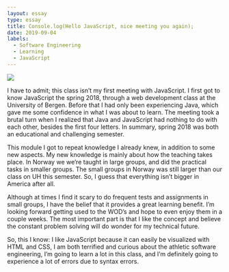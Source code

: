 ```yaml
---
layout: essay
type: essay
title: Console.log(Hello JavaScript, nice meeting you again);
date: 2019-09-04
labels:
  - Software Engineering
  - Learning
  - JavaScript
---
```


<img class="ui tiny left circular floated image" src="../images/paintbrushes.jpg">

I have to admit; this class isn’t my first meeting with JavaScript. I first got to know JavaScript the spring 2018, through a web development class at the University of Bergen. Before that I had only been experiencing Java, which gave me some confidence in what I was about to learn. The meeting took a brutal turn when I realized that Java and JavaScript had nothing to do with each other, besides the first four letters. In summary, spring 2018 was both an educational and challenging semester. 

This module I got to repeat knowledge I already knew, in addition to some new aspects. My new knowledge is mainly about how the teaching takes place. In Norway we we’re taught in large groups, and did the practical tasks in smaller groups. The small groups in Norway was still larger than our class on UH this semester. So, I guess that everything isn’t bigger in America after all.

Although at times I find it scary to do frequent tests and assignments in small groups, I have the belief that it provides a great learning benefit. I’m looking forward getting used to the WOD’s and hope to even enjoy them in a couple weeks. The most important part is that I like the concept and believe the constant problem solving will do wonder for my technical future. 

So, this I know: I like JavaScript because it can easily be visualized with HTML and CSS, I am both terrified and curious about the athletic software engineering, I’m going to learn a lot in this class, and I’m definitely going to experience a lot of errors due to syntax errors. 


